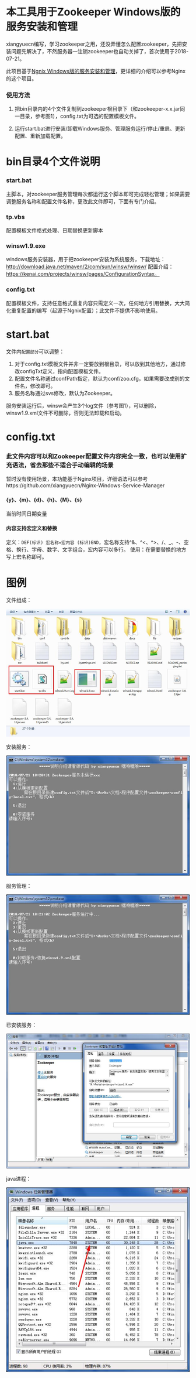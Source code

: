 # 本工具用于Zookeeper Windows版的服务安装和管理

xiangyuecn编写，学习zookeeper之用，还没弄懂怎么配置zookeeper，先把安装问题先解决了，不然服务器一注销zookeeper也自动关掉了，首次使用于2018-07-21。

此项目基于[Ngnix Windows版的服务安装和管理](https://github.com/xiangyuecn/Nginx-Windows-Service-Manager)，更详细的介绍可以参考Nginx的这个项目。

### 使用方法

1. 把bin目录内的4个文件复制到zookeeper根目录下（和zookeeper-x.x.jar同一目录，参考图1），config.txt为可选的配置模板文件。

2. 运行start.bat进行安装/卸载Windows服务、管理服务运行/停止/重启、更新配置、重新加载配置。



# bin目录4个文件说明

### start.bat
主脚本，对zookeeper服务管理每次都运行这个脚本即可完成轻松管理；如果需要调整服务名称和配置文件名称，更改此文件即可，下面有专门介绍。

### tp.vbs
配置模板文件格式处理、日期替换更新脚本

### winsw1.9.exe
windows服务安装器，用于把zookeeper安装为系统服务，下载地址：http://download.java.net/maven/2/com/sun/winsw/winsw/ 配置介绍：https://kenai.com/projects/winsw/pages/ConfigurationSyntax。

### config.txt
配置模板文件，支持任意格式重复内容只需定义一次，任何地方引用替换，大大简化重复配置的编写（起源于Ngnix配置）；此文件不提供不影响使用。


# start.bat

文件内`配置部分`可以调整：
1. 对于config.txt模板文件并非一定要放到根目录，可以放到其他地方，通过修改configTxt定义，指向配置模板文件。
2. 配置文件名称通过confPath指定，默认为conf/zoo.cfg，如果需要改成别的文件名，修改即可。
3. 服务名称通过svs修改，默认为Zookeeper。

服务安装运行后，winsw会产生3个log文件（参考图1），可以删除，winsw1.9.xml文件不可删除，否则无法卸载和启动。


# config.txt

### 此文件内容可以和Zookeeper配置文件内容完全一致，也可以使用扩充语法，省去那些不适合手动编辑的场景
暂时没有使用场景，本功能基于Nginx项目，详细语法可以参考https://github.com/xiangyuecn/Nginx-Windows-Service-Manager

#### {y}、{m}、{d}、{h}、{M}、{s}
当前时间日期变量

#### 内容支持宏定义和替换
定义：`DEF(标识) 宏名称=宏内容 (标识)END`，宏名称支持^&、^<、^>、/、_、-、空格、换行、字母、数字、文字组合，宏内容可以多行。
使用：在需要替换的地方写上宏名称即可。



# 图例

文件组成：

![图1](test/1.jpg)

安装服务：

![图2](test/2.jpg)

服务管理：

![图3](test/3.jpg)

已安装服务：

![图4](test/4.jpg)

java进程：

![图5](test/5.jpg)
